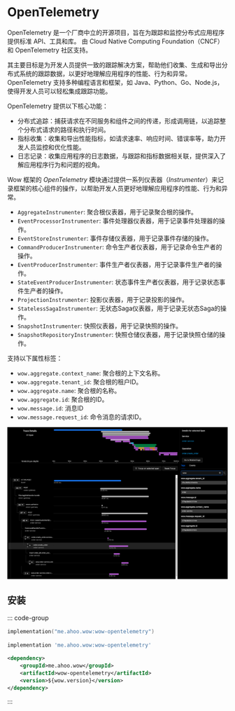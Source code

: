 # OpenTelemetry

OpenTelemetry 是一个厂商中立的开源项目，旨在为跟踪和监控分布式应用程序提供标准 API、工具和库。
由 Cloud Native Computing Foundation（CNCF）和 OpenTelemetry 社区支持。

其主要目标是为开发人员提供一致的跟踪解决方案，帮助他们收集、生成和导出分布式系统的跟踪数据，以更好地理解应用程序的性能、行为和异常。
OpenTelemetry 支持多种编程语言和框架，如 Java、Python、Go、Node.js，使得开发人员可以轻松集成跟踪功能。

OpenTelemetry 提供以下核心功能：
- 分布式追踪：捕获请求在不同服务和组件之间的传递，形成调用链，以追踪整个分布式请求的路径和执行时间。
- 指标收集：收集和导出性能指标，如请求速率、响应时间、错误率等，助力开发人员监控和优化性能。
- 日志记录：收集应用程序的日志数据，与跟踪和指标数据相关联，提供深入了解应用程序行为和问题的视角。

Wow 框架的 _OpenTelemetry_ 模块通过提供一系列仪表器（_Instrumenter_）来记录框架的核心组件的操作，以帮助开发人员更好地理解应用程序的性能、行为和异常。

- `AggregateInstrumenter`: 聚合根仪表器，用于记录聚合根的操作。
- `EventProcessorInstrumenter`: 事件处理器仪表器，用于记录事件处理器的操作。
- `EventStoreInstrumenter`: 事件存储仪表器，用于记录事件存储的操作。
- `CommandProducerInstrumenter`: 命令生产者仪表器，用于记录命令生产者的操作。
- `EventProducerInstrumenter`: 事件生产者仪表器，用于记录事件生产者的操作。
- `StateEventProducerInstrumenter`: 状态事件生产者仪表器，用于记录状态事件生产者的操作。
- `ProjectionInstrumenter`: 投影仪表器，用于记录投影的操作。
- `StatelessSagaInstrumenter`: 无状态Saga仪表器，用于记录无状态Saga的操作。
- `SnapshotInstrumenter`: 快照仪表器，用于记录快照的操作。
- `SnapshotRepositoryInstrumenter`: 快照仓储仪表器，用于记录快照仓储的操作。

支持以下属性标签：

- `wow.aggregate.context_name`: 聚合根的上下文名称。
- `wow.aggregate.tenant_id`: 聚合根的租户ID。
- `wow.aggregate.name`: 聚合根的名称。
- `wow.aggregate.id`: 聚合根的ID。
- `wow.message.id`: 消息ID
- `wow.message.request_id`: 命令消息的请求ID。

![可观测性](../../public/images/observability/observability.png)

## 安装

::: code-group
```kotlin [Gradle(Kotlin)]
implementation("me.ahoo.wow:wow-opentelemetry")
```
```groovy [Gradle(Groovy)]
implementation 'me.ahoo.wow:wow-opentelemetry'
```
```xml [Maven]
<dependency>
    <groupId>me.ahoo.wow</groupId>
    <artifactId>wow-opentelemetry</artifactId>
    <version>${wow.version}</version>
</dependency>
```
:::